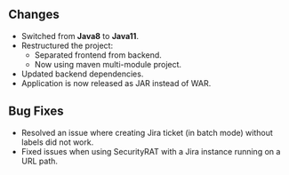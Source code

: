## Changes

- Switched from **Java8** to **Java11**.
- Restructured the project:
  - Separated frontend from backend.
  - Now using maven multi-module project.
- Updated backend dependencies.
- Application is now released as JAR instead of WAR.

## Bug Fixes

- Resolved an issue where creating Jira ticket (in batch mode) without labels did not work.
- Fixed issues when using SecurityRAT with a Jira instance running on a URL path.
